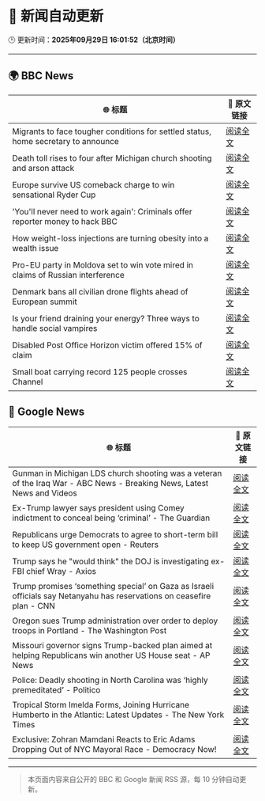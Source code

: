 # 🧠 新闻自动更新

🕒 更新时间：**2025年09月29日 16:01:52（北京时间）**

---

## 🌍 BBC News

| 🌐 标题 | 🔗 原文链接 |
|--------|-------------|
| Migrants to face tougher conditions for settled status, home secretary to announce | [阅读全文](https://www.bbc.com/news/articles/c0m4g3zvy02o?at_medium=RSS&at_campaign=rss) |
| Death toll rises to four after Michigan church shooting and arson attack | [阅读全文](https://www.bbc.com/news/articles/ceq2vd15glwo?at_medium=RSS&at_campaign=rss) |
| Europe survive US comeback charge to win sensational Ryder Cup | [阅读全文](https://www.bbc.com/sport/golf/articles/c0m4g7k4l0yo?at_medium=RSS&at_campaign=rss) |
| 'You'll never need to work again': Criminals offer reporter money to hack BBC | [阅读全文](https://www.bbc.com/news/articles/c3w5n903447o?at_medium=RSS&at_campaign=rss) |
| How weight-loss injections are turning obesity into a wealth issue | [阅读全文](https://www.bbc.com/news/articles/cre5xp83394o?at_medium=RSS&at_campaign=rss) |
| Pro-EU party in Moldova set to win vote mired in claims of Russian interference | [阅读全文](https://www.bbc.com/news/articles/cx2rdlj8ejgo?at_medium=RSS&at_campaign=rss) |
| Denmark bans all civilian drone flights ahead of European summit | [阅读全文](https://www.bbc.com/news/articles/c708dzqvz1vo?at_medium=RSS&at_campaign=rss) |
| Is your friend draining your energy? Three ways to handle social vampires | [阅读全文](https://www.bbc.com/news/articles/ceq20p1nr88o?at_medium=RSS&at_campaign=rss) |
| Disabled Post Office Horizon victim offered 15% of claim | [阅读全文](https://www.bbc.com/news/articles/cq5jqxjqj0eo?at_medium=RSS&at_campaign=rss) |
| Small boat carrying record 125 people crosses Channel | [阅读全文](https://www.bbc.com/news/articles/cn0re8x7172o?at_medium=RSS&at_campaign=rss) |

## 📰 Google News

| 🌐 标题 | 🔗 原文链接 |
|--------|-------------|
| Gunman in Michigan LDS church shooting was a veteran of the Iraq War - ABC News - Breaking News, Latest News and Videos | [阅读全文](https://news.google.com/rss/articles/CBMingFBVV95cUxQb3BMcEZTNFowdzRsc2Q0ZGxaNzdqbW5KVDhyd0kyZDAybkZPWnZyWmlsM28wNk00YlRXdUY5X2hXdG1wa0pocURfajJkeE1zY3g0enhhVWlzdzNIcXVCeUlYS3pLRzVBVWdYZGZEUlNsMVAzN0hNbjJIcDBiY3YyY2lkUU1wRkdYTXA5TjVCcjNPT2VHSmhWU2o3WkRQQdIBowFBVV95cUxPU3B0OVItSDZ2Ukk0QnN2ZG1MUnRKaDh5YktNR2dDYVVZUEFZNUMxWDAzWldOMmZEVlhwbTRMZUtWRHhEd1B6Y0VNWTBnNUFWcXptclFuSmV0Y0FrbnhKYmhMcWJjck9RMENHU3NQQzNMZTZUMEF0dU5XNGhSaE95WURWc2ZoYnlTS3Q0QklBaEV1U0RZSDlyVHIyS182enczeUs4?oc=5) |
| Ex-Trump lawyer says president using Comey indictment to conceal being ‘criminal’ - The Guardian | [阅读全文](https://news.google.com/rss/articles/CBMijAFBVV95cUxPNHM5bWttUUY1M2Y4T1BDM0NWSjdWb2dUMHIyX09hOGp1ZWNBbF8xZm9LaDN2RGZEYXVWNjJ3NG9IVmdBaWxoNjBDZWZ2SkFMUDQwMkg3bDJPMldHWXpXRVUzTlRFYTZaSFR0V01wYUlWMU51Q1RXY1hBS0RzS0FxNlprSGtLSS02Nkdhdg?oc=5) |
| Republicans urge Democrats to agree to short-term bill to keep US government open - Reuters | [阅读全文](https://news.google.com/rss/articles/CBMiuAFBVV95cUxQNDRnVDZkWnpWdk1pZV8xVkdfdG90UW5XbHhEcXZjckV3Rk1pOVVVUlhIWkt2UTFLaTRFRkMxWTZIZWEtaVVXYk9TN1hEdjMtbld2V2tTaHR6Z09YZFhJQTNQZlJ6d3o5cXV4WlF3RUc0TXJ6T2FzZ2RfUXJwMk9rekQtMVZxWHdJMUdlclJnckpIOHEyTVFXT0pXQ0VfMFBobzRMdGdUa3Z5ejVMcTEwWF9RUTdHLUNq?oc=5) |
| Trump says he "would think" the DOJ is investigating ex-FBI chief Wray - Axios | [阅读全文](https://news.google.com/rss/articles/CBMie0FVX3lxTFBCLWFBLXplS1JKM2l0RVViMldrVlZlLUh2ei0zajNaenZ6VjNJa09kVFIycmZLSGoxOVVMYnItQ2h3bjNPc216YjdfODZsbTFJVTIxRUlqQnZUX0ZSSm9kTU0wNTZrcXBsZUJTVEtZZVpBWUhlR2xiUWI3WQ?oc=5) |
| Trump promises ‘something special’ on Gaza as Israeli officials say Netanyahu has reservations on ceasefire plan - CNN | [阅读全文](https://news.google.com/rss/articles/CBMiiAFBVV95cUxOOGlmSlhnb3Y5cXpmVFQ2T0pmV3VXWTZ2Tk9pYlF2X01saE1jbmVLdGFtRTVaWlRqdEhobUNYRVJVczMzYXZhQkMwOUpvVDBCZ2trVUpKTGtQN1M4UTFINXJhdlFOc2Nla2J4Mm1yYl9LRnpfWFo5Y2U5MjdRZ093SnJaMVVkcHB5?oc=5) |
| Oregon sues Trump administration over order to deploy troops in Portland - The Washington Post | [阅读全文](https://news.google.com/rss/articles/CBMilAFBVV95cUxNZ185NkZaRElSaE5XOERXZFRnWS10NnlLRWhfVXYwdnRxZTZoamtuVlpFZUJUN2dmS0RIUGNWYXBoQmZXMno0Zld2ajI4OWZxV1RTZl8wQ3VzOUhYYk02N3ZTbmcwdWFoeVFlMFlzNk00VTMzblVBQTllVWYxeHJkWkxFYWJBSG54X19hd3VsSl9INVpa?oc=5) |
| Missouri governor signs Trump-backed plan aimed at helping Republicans win another US House seat - AP News | [阅读全文](https://news.google.com/rss/articles/CBMiogFBVV95cUxNV0oyeFJCRWJBb1UtUVBlQUdLN3BEa19rN2tYN1NfM1U0UnYxZU1BOWtrNElPSXhrN2wtUW9ZMkhTT2Q5ZVNES1dkd182OXdUT2VMUXVmTGQ4a2c5Z3I5dWk2WmFkQUFnSG5WYWc4NnBxNUxVbnMwSVVrVXltd2ZqRENkdFhpcWFybzlYaUVQTU10ZTQ5X0VHeERxNUZOR0dpMVE?oc=5) |
| Police: Deadly shooting in North Carolina was ‘highly premeditated’ - Politico | [阅读全文](https://news.google.com/rss/articles/CBMitAFBVV95cUxPdHI3RE1oXzBlYmVmY213S1dzTG1vcUNaOWpvU1hDaHIzdVZWVFJBZDJtT3VDaFpxWk9NNHBmMTczTlRObmhCdGFlSi1QTkZlaFpJN1lfdWl0eDhGTUhlZ3d1LVpMTmZCTUsyTmdfN2d5b0ttVlZfTjR3N2cteXBFWGlOc1gxNG9qRHVsY0NWVFgtMzBSOVZvdmZfaUxCaTJEUGE5OE5ER0tnX0NuT3NhMUVjamo?oc=5) |
| Tropical Storm Imelda Forms, Joining Hurricane Humberto in the Atlantic: Latest Updates - The New York Times | [阅读全文](https://news.google.com/rss/articles/CBMifkFVX3lxTE9GYXdzdmZmT0ZFU0FKWWhNSTVHTV9LbGF4NXlsN3BiNVRheERoTHVKN0wySHBGbzVkRkVSdXVZenNLMmVMTmR5WHUtRnRWU2lxSTBNOEZaOGJQTkZOeUNpbFp3ekIxZzNnSFF5bUcxaWFsMnM2NjRHZThTd0Y0QQ?oc=5) |
| Exclusive: Zohran Mamdani Reacts to Eric Adams Dropping Out of NYC Mayoral Race - Democracy Now! | [阅读全文](https://news.google.com/rss/articles/CBMiggFBVV95cUxOdDBxLUZRVElHV0JuWl9CVVFkUjRpVE5fYnpTTmR1YTQwdXBNUklBb3BPczFhOFZXd0o1WmZiVkh5X0NYQm51TVpaMjAtcXcybzRjSlBuWEhvbl8yWkZKZkdRQUNEZlB5SDlCazcyLUtyRjc1NFRJNmJnMm41NEo3SzZR?oc=5) |

---
> 本页面内容来自公开的 BBC 和 Google 新闻 RSS 源，每 10 分钟自动更新。